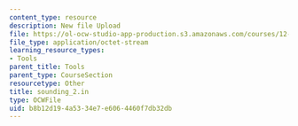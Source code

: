 ```yaml
---
content_type: resource
description: New file Upload
file: https://ol-ocw-studio-app-production.s3.amazonaws.com/courses/12-811-tropical-meteorology-spring-2011/b8b12d194a5334e7e6064460f7db32db_sounding_2.in
file_type: application/octet-stream
learning_resource_types:
- Tools
parent_title: Tools
parent_type: CourseSection
resourcetype: Other
title: sounding_2.in
type: OCWFile
uid: b8b12d19-4a53-34e7-e606-4460f7db32db
---
```

